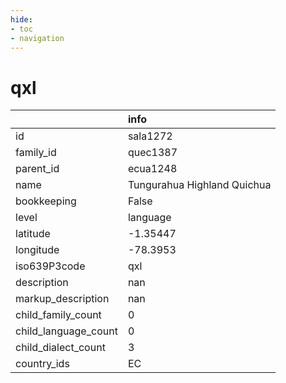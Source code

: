 ```yaml
---
hide:
- toc
- navigation
---
```

# qxl
|                      | info                        |
|:---------------------|:----------------------------|
| id                   | sala1272                    |
| family_id            | quec1387                    |
| parent_id            | ecua1248                    |
| name                 | Tungurahua Highland Quichua |
| bookkeeping          | False                       |
| level                | language                    |
| latitude             | -1.35447                    |
| longitude            | -78.3953                    |
| iso639P3code         | qxl                         |
| description          | nan                         |
| markup_description   | nan                         |
| child_family_count   | 0                           |
| child_language_count | 0                           |
| child_dialect_count  | 3                           |
| country_ids          | EC                          |